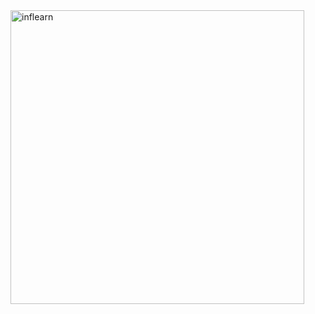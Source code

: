 <img width="470" alt="inflearn" src="https://user-images.githubusercontent.com/46305139/95684831-1cbbd480-0c2f-11eb-96a0-399129c34e10.png">
